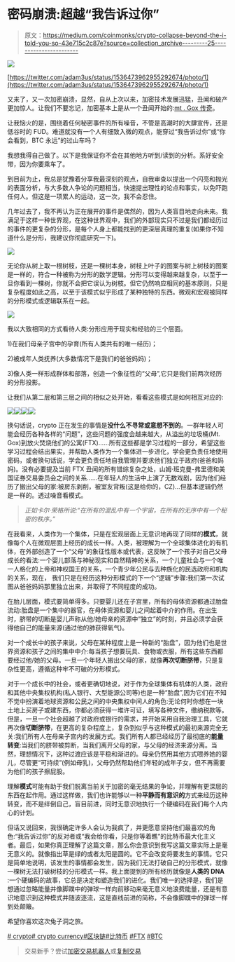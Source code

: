 # 密码崩溃:超越“我告诉过你”

> 原文：<https://medium.com/coinmonks/crypto-collapse-beyond-the-i-told-you-so-43e715c2c87e?source=collection_archive---------25----------------------->

![](img/58af753002a32d6fdf826041ccb53d41.png)

[https://twitter.com/adam3us/status/1536473962955292674/photo/1](https://twitter.com/adam3us/status/1536473962955292674/photo/1)

又来了，又一次加密崩溃，显然，自从上次以来，加密技术发展迅猛，丑闻和破产更加惊人。让我们不要忘记，加密基本上是从一个丑闻开始的:[mt . Gox 传奇](https://en.wikipedia.org/wiki/Mt._Gox)。

让我恼火的是，围绕着任何秘密事件的所有噪音，不管是高潮时的大肆宣传，还是低谷时的 FUD。难道就没有一个人有细致入微的观点，能穿过“我告诉过你”或“你会看到，BTC 永远”的过山车吗？

我想我得自己做了。以下是我保证你不会在其他地方听到/读到的分析。系好安全带，因为你要乘车了。

到目前为止，我总是犹豫着分享我最深刻的观点，自我审查以提出一个闪亮和抛光的表面分析，与大多数人争论的问题相当，快速提出理性的论点和事实，以免吓跑任何人。但这是一项累人的运动，这一次，我不会忍住。

几年过去了，我不再认为正在展开的事件是偶然的，因为人类盲目地走向未来。我满足于这样一种世界观，在这种世界观中，我们的外部现实只不过是我们都经历过的事件的更复杂的分形，是每个人身上都能找到的更深层真理的重复(如果你不知道什么是分形，我建议你彻底研究一下)。

![](img/ba748ec81ec1f57cdfe335649015a36e.png)

无论你从树上取一根树枝，还是一棵树本身，树枝上叶子的图案与树上树枝的图案是一样的，符合一种被称为分形的数学逻辑。分形可以变得越来越复杂，以至于一旦你看到一棵树，你就不会把它误认为树枝。但它仍然响应相同的基本原则，只是复杂程度如此之高，以至于该模式似乎形成了某种独特的东西。微观和宏观被同样的分形模式或逻辑联系在一起。

![](img/8cf42eeb87015b240de1c5e6c88244e9.png)

我以大致相同的方式看待人类:分形应用于现实和经验的三个层面。

1)在我们母亲子宫中的孕育(所有人类共有的唯一经历)；

2)被成年人类抚养(大多数情况下是我们的爸爸妈妈)；

3)像人类一样形成群体和部落，创造一个象征性的“父母”,它只是我们前两次经历的分形投影。

让我们从第二层和第三层之间的相似之处开始，看看这些模式是如何相互对应的:

![](img/c2162de3dcb4a21b6993a0eb8af5941d.png)![](img/8b12f95204027a38c608ee0e17f6149c.png)![](img/7cef1a7ae6fc8afaacd5ece5113bccab.png)![](img/5c76d01c52fb2c839e0f1e37ff128468.png)

换句话说，crypto 正在发生的事情是**没什么不寻常或意想不到的**。一群年轻人可能会经历各种各样的“问题”，这些问题的强度会越来越大，从溢出的垃圾桶(Mt. Gox)到放火焚烧他们的公寓(FTX)……所有这些都是学习过程的一部分，希望这些学习过程会结出果实，并帮助人类作为一个集体进一步进化，学会更负责任地使用密码，或者换句话说，学会更负责任地自我管理并要求他们独立于政府(爸爸和妈妈)。没有必要提及当前 FTX 丑闻的所有错综复杂之处，山姆·班克曼-弗里德和美国证券交易委员会之间的关系……在年轻人的生活中上演了无数戏剧，因为他们经历了搬出父母的家:被房东剥削，被室友背叛(这是给你的，CZ)…但基本逻辑仍然是一样的。透过噪音看模式。

> *正如卡尔·荣格所说:“在所有的混乱中有一个宇宙，在所有的无序中有一个秘密的秩序。”*

在我看来，人类作为一个集体，只是在宏观层面上无意识地再现了同样的**模式**，就像每个人在微观层面上经历的成长一样。人类，被理解为一个全球集体进化的有机体，在外部创造了一个“父母”的象征性版本或代表，这反映了一个孩子对自己父母成长的看法:一个婴儿部落与神秘现实和自然精神的关系，一个儿童社会与一个唯一人格化的上帝和神权国王的关系，一个青少年公民与去种族化的民选政府和机构的关系，现在， 我们只是在经历这种分形模式的下一个“逻辑”步骤:我们第一次试图从爸爸妈妈那里独立出来，并取得了不同程度的成功。

在胎儿层面，模式要简单得多。只要婴儿还在子宫里，所有的母体资源都通过胎盘流动:胎盘是一个集中的器官，在母体资源和婴儿之间起着中介的作用。在出生时，脐带的切断是婴儿声称从他/她母亲的资源中“独立”的时刻，并且必须学会获得他自己的能量来源(通过他的肺获得氧气)。

对一个成长中的孩子来说，父母在某种程度上是一种新的“胎盘”，因为他们也是世界资源和孩子之间的集中中介:每当孩子想要玩具、食物或衣服，所有这些东西都要经过他/她的父母。一旦一个年轻人搬出父母的家，就像**再次切断脐带**，只是复杂性更高，遵循这种牢不可破的分形模式。

对于一个成长中的社会，或者更确切地说，对于作为全球集体有机体的人类，政府和其他中央集权机构(私人银行、大型能源公司等)也是一种“胎盘”,因为它们在不知不觉中扮演着地球资源和公民之间的中央集权中间人的角色:无论何时你想在一块土地上买房子或建东西，你都必须获得一堆许可证，填写各种文件，缴纳税款等。但是，一旦一个社会超越了对政府或银行的需求，并开始采用自我治理工具，它就再次像**切断脐带**，在更高的复杂程度上，复杂到似乎与这种模式的最初来源完全无关:我们所有人在母亲子宫内的发展方式。我们所有人都已经经历了最彻底的**能量转变**:当我们的脐带被剪断，当我们离开父母的家，与父母的经济来源分离。当然，理想情况下，这种过渡应该是平稳和渐进的。母亲仍然用其他方式喂养她的婴儿，尽管更“可持续”(例如母乳)，父母仍然帮助他们年轻的成年子女，但不再需要为他们的孩子擦屁股。

理解**模式**可能有助于我们脱离当前关于加密的毫无结果的争论，并理解有更深层的东西在起作用。通过这样做，我们也许能够以一种**平静而有意识的**方式来经历这种转变，而不是绊倒自己，盲目前进，同时无意识地执行一个硬编码在我们每个人内心的计划。

但话又说回来，我很确定许多人会认为我疯了，并更愿意坚持他们最喜欢的角色:“我告诉过你”的反对者或“我会给你看，只是你等着瞧”的比特币最大化主义者。最后，如果你真正理解了这篇文章，那么你会意识到我写这篇文章实际上是毫无意义的。就像指出草是绿的或者太阳是圆的。它不会改变将要发生的事情。它只是简单地说明，该发生的事情都会发生，因为我们无法打破自己的分形模式，就像一棵树无法打破树枝的分形模式一样。我上面提到的所有经历就像是**人类的 DNA** :一个硬编码的故事，它总是决定和塑造我们的进化。我们唯一的选择是，我们是想通过忽略能量并像脚蹼中的弹球一样向前移动来毫无意义地浪费能量，还是有意识地意识到这种模式并随波逐流，这是直线前进的简称，不会像脚蹼中的弹球一样到处颠簸。

希望你喜欢这次兔子洞之旅。

[# crypto](https://www.linkedin.com/feed/hashtag/crypto)[# crypto currency](https://www.linkedin.com/feed/hashtag/cryptocurrency)[#区块链](https://www.linkedin.com/feed/hashtag/blockchain)[#比特币](https://www.linkedin.com/feed/hashtag/bitcoin) [#FTX](https://www.linkedin.com/feed/hashtag/ftx) [#BTC](https://www.linkedin.com/feed/hashtag/btc)

> 交易新手？尝试[加密交易机器人](/coinmonks/crypto-trading-bot-c2ffce8acb2a)或[复制交易](/coinmonks/top-10-crypto-copy-trading-platforms-for-beginners-d0c37c7d698c)